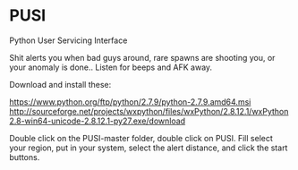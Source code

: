 # PUSI
Python User Servicing Interface

Shit alerts you when bad guys around, rare spawns are shooting you, or your anomaly is done..  Listen for beeps and AFK away.
 
Download and install these:
 
https://www.python.org/ftp/python/2.7.9/python-2.7.9.amd64.msi
http://sourceforge.net/projects/wxpython/files/wxPython/2.8.12.1/wxPython2.8-win64-unicode-2.8.12.1-py27.exe/download

Double click on the PUSI-master folder, double click on PUSI.  Fill select your region, put in your system, select the alert
distance, and click the start buttons.
